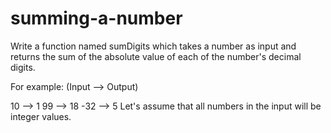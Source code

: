 # summing-a-number
Write a function named sumDigits which takes a number as input and returns the sum of the absolute value of each of the number's decimal digits.

For example: (Input --> Output)

10 --> 1
99 --> 18
-32 --> 5
Let's assume that all numbers in the input will be integer values.